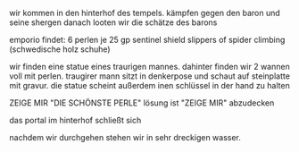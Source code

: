 wir kommen in den hinterhof des tempels.
kämpfen gegen den baron und seine shergen
danach looten wir die schätze des barons

emporio findet:
6 perlen je 25 gp
sentinel shield
slippers of spider climbing (schwedische holz schuhe)

wir finden eine statue eines traurigen mannes. dahinter finden wir 2 wannen voll mit perlen.
traugirer mann sitzt in denkerpose und schaut auf steinplatte mit gravur. die statue scheint außerdem inen schlüssel in der hand zu halten

ZEIGE MIR "DIE SCHÖNSTE PERLE"
lösung ist "ZEIGE MIR" abzudecken

das portal im hinterhof schließt sich

nachdem wir durchgehen stehen wir in sehr dreckigen wasser.


